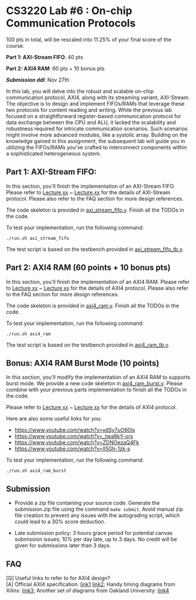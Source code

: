 # CS3220 Lab #6 : On-chip Communication Protocols

100 pts in total, will be rescaled into 11.25% of your final score of the course.  

**Part 1: AXI-Stream FIFO**: 40 pts

**Part 2: AXI4 RAM**: 60 pts + 10 bonus pts

***Submission ddl***: Nov 27th

In this lab, you will delve into the robust and scalable on-chip communication protocol, AXI4, along with its streaming variant, AXI-Stream. The objective is to design and implement FIFOs/RAMs that leverage these two protocols for content reading and writing. While the previous lab focused on a straightforward register-based communication protocol for data exchange between the CPU and ALU, it lacked the scalability and robustness required for intricate communication scenarios. Such scenarios might involve more advanced modules, like a systolic array. Building on the knowledge gained in this assignment, the subsequent lab will guide you in utilizing the FIFOs/RAMs you've crafted to interconnect components within a sophisticated heterogeneous system.

## Part 1: AXI-Stream FIFO: 

In this section, you'll finish the implementation of an AXI-Stream FIFO. Please refer to [Lecture xx](404.com) ~ [Lecture xx](404.com) for the details of AXI-Stream protocol. Please also refer to the FAQ section for more design references.

The code skeleton is provided in [axi_stream_fifo.v](links/to/axi_stream_fifo.v). Finish all the TODOs in the code.

To test your implementation, run the following command:

```./run.sh axi_stream_fifo```

The test script is based on the testbench provided in [axi_stream_fifo_tb.v](links/to/axi_stream_fifo_tb.v).







## Part 2: AXI4 RAM (60 points + 10 bonus pts)
In this section, you'll finish the implementation of an AXI4 RAM. Please refer to [Lecture xx](404.com) ~ [Lecture xx](404.com) for the details of AXI4 protocol. Please also refer to the FAQ section for more design references.

The code skeleton is provided in [axi4_ram.v](links/to/axi4_ram.v). Finish all the TODOs in the code.

To test your implementation, run the following command:

```./run.sh axi4_ram```

The test script is based on the testbench provided in [axi4_ram_tb.v](links/to/axi4_ram_tb.v).


## Bonus: AXI4 RAM Burst Mode (10 points)
In this section, you'll modify the implementation of an AXI4 RAM to supports burst mode. We provide a new code skeleton in [axi4_ram_burst.v](links/to/axi4_ram_burst.v). Please combine with your previous parts implementation to finish all the TODOs in the code.

Please refer to [Lecture xx](404.com) ~ [Lecture xx](404.com) for the details of AXI4 protocol. 

Here are also some useful links for you:
+ https://www.youtube.com/watch?v=ydSy7uO60Is
+ https://www.youtube.com/watch?v=_twa6kY-ors 
+ https://www.youtube.com/watch?v=ZDNOezaQ4Fk 
+ https://www.youtube.com/watch?v=lI5Gh-1zk-s 

To test your implementation, run the following command:

```./run.sh axi4_ram_burst```

## Submission

+ Provide a zip file containing your source code. Generate the submission.zip file using the command `make submit`. Avoid manual zip file creation to prevent any issues with the autograding script, which could lead to a 30% score deduction.
* Late submission policy: 3 hours grace period for potential canvas submission issues; 10% per day late, up to 3 days. No credit will be given for submissions later than 3 days.



## FAQ 
[Q] Useful links to refer to for AXI4 design?\
[A] Official AXI4 specification: [link1](https://developer.arm.com/documentation/ihi0022/g/) [link2](https://documentation-service.arm.com/static/642583d7314e245d086bc8c9?token=); Handy timing diagrams from Xilinx: [link3](https://docs.google.com/presentation/d/1fUulgpJMmuZ_iGeoqGIIaTosDAveB6BM/edit?usp=sharing&ouid=103731133449796992574&rtpof=true&sd=true); Another set of diagrams from Oakland University: [link4](https://www.secs.oakland.edu/~llamocca/Courses/ECE495/Notes%20-%20Unit%205.pdf) 


